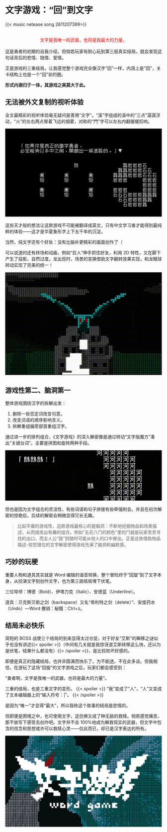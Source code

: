 # 文字游戏：“回”到文字


{{< music netease song 2611207399>}}

<br>
<center><font color="#ff0000">文字是我唯一的武器，也将是我最大的力量。</font></center>
<br>

<center></center>
这是勇者的初期的自我介绍，但倘若玩家有耐心玩到第三层真实结局，就会发现这句话背后的悲情、隐情、爱情。

正是游戏的三重结局，让我感觉整个游戏完全像汉字“回”一样，内涵上是“回”，关卡结构上也是一个“回”状的圈。

**形式内涵归于一体，其游戏之美莫大于此。**

## 无法被外文复制的视听体验

全文最精彩的视听体验毫无疑问是善用“文字”。“溪”字组成的溪中的“三点”潺潺浮动，“火”的左右两点冒着飞远的烟雾，对称的“門”字可以左右内翻缓缓扣响。

![文字游戏](/img/文字游戏.zh-cn-20240810204628330.webp)

这些天才般的想法让这款游戏不可能被翻译成英文，只有中文学习者才能得到最纯粹的体验——这才是华夏象形字上下五千年的沉淀。

当然，纯文字还有个好处：没有比脑补更精彩的画面创作了（

可以说道的还有转场和动画，例如“巨人”伸手抓住好友，利用 2D 特性，又在脚下产生了投影，自然过度。龙出现时，场景的变换借助文字翻转效果实现，和龙眼球转动实现了完美的统一！

![巨龙](/img/w053.gif)

## 游戏性第二、脑洞第一

整体游戏围绕汉字的拆解出发：
1. 删除一些否定词改变句意。
2. 改变词语的顺序影响含义。
3. 拆解重组偏旁部首重组汉字。

通过进一步的排列组合，《文字游戏》的深入解密像是通过转动“文字版魔方”凑出“关键台词”。主要是拼图和旋转两种手段。

![文字魔方](/img/w012.gif)

但也是因为文字组合的灵活性，有些词语和句子拼接有些牵强附会。并且在初次解密的惊艳后，后续的解密会稍微显得冗长无趣。

> 比起平庸的游戏性，这款游戏最核心的是脑洞：不断地挖掘物品和场景描述，从而提炼出有趣的组合。例如“五花八门的颜色”里的门就是玩家苦苦寻找的出口，而主人公“我”则随时可能从他人的口中冒出。正是这些借助物品描述-视觉错位的文字解密使得游戏充满了脑洞和幽默感。

## 巧妙的玩梗

重要人物和道具其实就是 Word 编辑的谐音转换，整个冒险终于“回旋”到了文字本身，从扮演文字到创作文字，也为第三层结局埋下伏笔。

三位导师：博德（Bold）、伊塔力克（Italic）、安德蓝（Underline）。

道具：贝克斯贝斯之剑（backspace）又名“帝利特之剑（delete）”、安度药水（Undo）—Word 撤销：秘籍：Ctrl+z。

## 结局未必快乐

简短的 BOSS 战使三个结局的到来显得太过仓促，对于好友“艾斯”的瞬移之谜似乎也没有讲述{{< spoiler >}}（中间有几关就是我惊讶道艾斯转移这么快，还以为是伏笔，结果什么都没有）{{< /spoiler >}}，是比较败坏好感的。

即便是真正的隐藏结局，也并非圆满而快乐了。为不剧透，不在此多谈。但我相信，在游玩了这场“回旋”的文字游戏之后，玩家们都会感受到：

“勇者啊，文字是我唯一的武器，也将是最大的力量”。

三重的结局，也是三重文字的变形。 {{< spoiler >}} “我”变成了“人”，“人”又变成了文本编辑器上的“输入符号：|”。 {{< /spoiler >}}

是因为“唯一”才显得“最大”，所以我称这个故事的结局是悲情的。

但即便是困境之中，也可使用文字，这仿佛又成了种无敌的救赎。倘若感觉痛苦，那不放写下感受去创作吧。文字并不会 100%地成为解救现实的武器，但文字中包含的信念和思想或许可以救赎心灵——仅此而已，却已是汉字表达的所有。

![书写自己的故事](/img/文字游戏.zh-cn-20240810205406717.webp)
